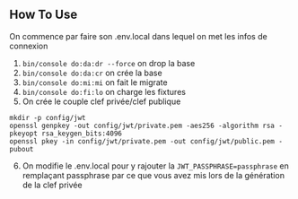 ## How To Use
On commence par faire son .env.local dans lequel on met les infos de connexion
1. `bin/console do:da:dr --force` on drop la base
2. `bin/console do:da:cr` on crée la base
3. `bin/console do:mi:mi` on fait le migrate
4. `bin/console do:fi:lo` on charge les fixtures
5. On crée le couple clef privée/clef publique 
```
mkdir -p config/jwt
openssl genpkey -out config/jwt/private.pem -aes256 -algorithm rsa -pkeyopt rsa_keygen_bits:4096
openssl pkey -in config/jwt/private.pem -out config/jwt/public.pem -pubout
```
6. On modifie le .env.local pour y rajouter la `JWT_PASSPHRASE=passphrase` en remplaçant passphrase par ce que vous avez mis lors de la génération de la clef privée
